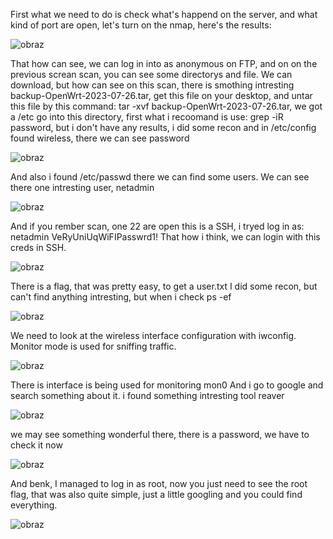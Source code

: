 First what we need to do is check what's happend on the server, and what kind of port are open, let's turn on the nmap, here's the results:

![obraz](https://github.com/Anogota/Wifinetic/assets/143951834/dd06067d-410f-4b64-8151-d22407304a47)

That how can see, we can log in into as anonymous on FTP, and on on the previous screan scan, you can see some directorys and file.
We can download, but how can see on this scan, there is smothing intresting backup-OpenWrt-2023-07-26.tar, get this file on your desktop, and untar this file by this command: tar -xvf backup-OpenWrt-2023-07-26.tar, we got a /etc go into this directory, first what i recoomand is use: grep -iR password, but i don't have any results, i did some recon and in /etc/config found wireless, there we can see password

![obraz](https://github.com/Anogota/Wifinetic/assets/143951834/8a5841fd-65d5-48ff-ba3a-8036482ade44)

And also i found /etc/passwd there we can find some users.
We can see there one intresting user, netadmin

![obraz](https://github.com/Anogota/Wifinetic/assets/143951834/fd6b0fc4-abbc-4740-b7f2-eee51aa7539e)

And if you rember scan, one 22 are open this is a SSH, i tryed log in as: netadmin VeRyUniUqWiFIPasswrd1! 
That how i think, we can login with this creds in SSH.

![obraz](https://github.com/Anogota/Wifinetic/assets/143951834/6b5318d5-5384-442f-b344-b33758d07aa2)

There is a flag, that was pretty easy, to get a user.txt 
I did some recon, but can't find anything intresting, but when i check ps -ef

![obraz](https://github.com/Anogota/Wifinetic/assets/143951834/cdda928e-3fd9-4b61-96bd-de97fc445ebe)

We need to look at the wireless interface configuration with iwconfig. Monitor mode is used for sniffing traffic.

![obraz](https://github.com/Anogota/Wifinetic/assets/143951834/e13c9468-503e-4e3b-ac2b-01df845009c6)

There is interface is being used for monitoring mon0
And i go to google and search something about it. i found something intresting tool reaver

![obraz](https://github.com/Anogota/Wifinetic/assets/143951834/de6659ee-59fb-433b-87e1-c3dd416fd8e5)

we may see something wonderful there, there is a password, we have to check it now

![obraz](https://github.com/Anogota/Wifinetic/assets/143951834/31a550e9-b7dd-4c50-92d7-613e5097e4f9)

And benk, I managed to log in as root, now you just need to see the root flag, that was also quite simple, just a little googling and you could find everything.

![obraz](https://github.com/Anogota/Wifinetic/assets/143951834/3680dc95-e8c7-4fdc-811c-73d392074bc3)
